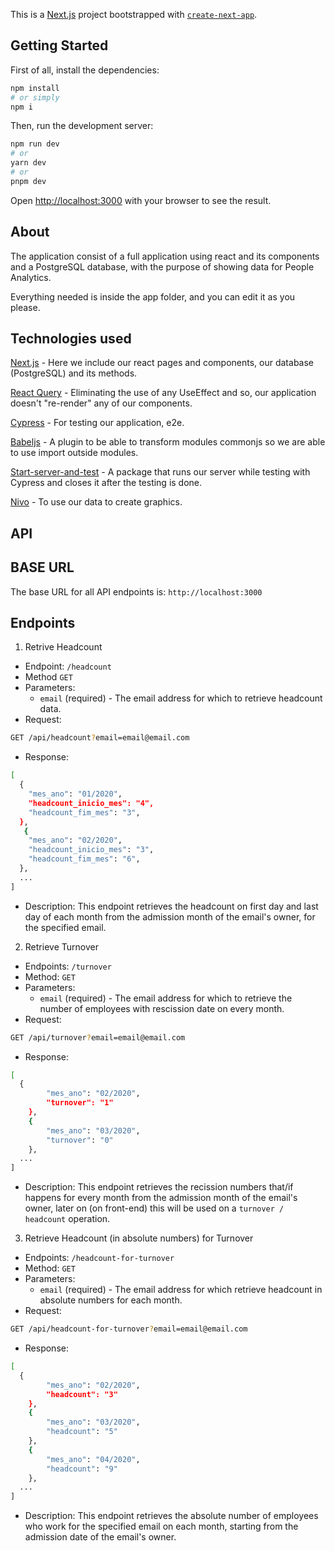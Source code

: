 This is a [Next.js](https://nextjs.org/) project bootstrapped with [`create-next-app`](https://github.com/vercel/next.js/tree/canary/packages/create-next-app).

## Getting Started

First of all, install the dependencies:

```bash
npm install
# or simply
npm i
```

Then, run the development server:

```bash
npm run dev
# or
yarn dev
# or
pnpm dev
```

Open [http://localhost:3000](http://localhost:3000) with your browser to see the result.

## About

The application consist of a full application using react and its components and a PostgreSQL database, with the purpose of showing data for People Analytics.

Everything needed is inside the app folder, and you can edit it as you please.

## Technologies used

[Next.js](https://nextjs.org) - Here we include our react pages and components, our database (PostgreSQL) and its methods.

[React Query](https://tanstack.com/query/latest/docs/react/overview) - Eliminating the use of any UseEffect and so, our application doesn't "re-render" any of our components.

[Cypress](https://www.cypress.io/) - For testing our application, e2e.

[Babeljs](https://babeljs.io/docs/babel-plugin-transform-modules-commonjs) - A plugin to be able to transform modules commonjs so we are able to use import outside modules.

[Start-server-and-test](https://github.com/bahmutov/start-server-and-test) - A package that runs our server while testing with Cypress and closes it after the testing is done.

[Nivo](https://nivo.rocks/) - To use our data to create graphics.


## API

## BASE URL

The base URL for all API endpoints is: `http://localhost:3000`

## Endpoints

1. Retrive Headcount

+ Endpoint: `/headcount`
+ Method `GET`
+ Parameters:
  + `email` (required) - The email address for which to retrieve headcount data.
+ Request:
```bash
GET /api/headcount?email=email@email.com
```
+ Response:
```bash
[
  {
    "mes_ano": "01/2020",
    "headcount_inicio_mes": "4",
    "headcount_fim_mes": "3",
  },
   {
    "mes_ano": "02/2020",
    "headcount_inicio_mes": "3",
    "headcount_fim_mes": "6",
  },
  ...
]
```
+ Description: This endpoint retrieves the headcount on first day and last day of each month from the admission month of the email's owner, for the specified email.

2. Retrieve Turnover

+ Endpoints: `/turnover`
+ Method: `GET`
+ Parameters:
  + `email` (required) - The email address for which to retrieve the number of employees with rescission date on every month.
+ Request:
```bash
GET /api/turnover?email=email@email.com
```
+ Response:
```bash
[
  {
		"mes_ano": "02/2020",
		"turnover": "1"
	},
	{
		"mes_ano": "03/2020",
		"turnover": "0"
	},
  ...
]
```
+ Description: This endpoint retrieves the recission numbers that/if happens for every month from the admission month of the email's owner, later on (on front-end) this will be used on a `turnover / headcount` operation.

3. Retrieve Headcount (in absolute numbers) for Turnover

+ Endpoints: `/headcount-for-turnover`
+ Method: `GET`
+ Parameters:
  + `email` (required) - The email address for which retrieve headcount in absolute numbers for each month.
+ Request:
```bash
GET /api/headcount-for-turnover?email=email@email.com
```
+ Response:
```bash
[
  {
		"mes_ano": "02/2020",
		"headcount": "3"
	},
	{
		"mes_ano": "03/2020",
		"headcount": "5"
	},
	{
		"mes_ano": "04/2020",
		"headcount": "9"
	},
  ...
]
```
+ Description: This endpoint retrieves the absolute number of employees who work for the specified email on each month, starting from the admission date of the email's owner.